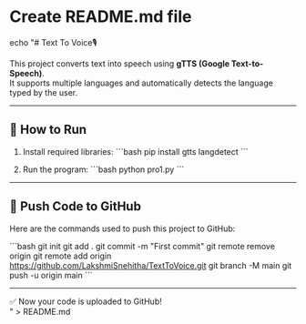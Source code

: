 # Create README.md file
echo "# Text To Voice🎙️

This project converts text into speech using **gTTS (Google Text-to-Speech)**.  
It supports multiple languages and automatically detects the language typed by the user.

---

## 🚀 How to Run
1. Install required libraries:
   \`\`\`bash
   pip install gtts langdetect
   \`\`\`

2. Run the program:
   \`\`\`bash
   python pro1.py
   \`\`\`

---

## 📌 Push Code to GitHub

Here are the commands used to push this project to GitHub:

\`\`\`bash
git init
git add .
git commit -m \"First commit\"
git remote remove origin
git remote add origin https://github.com/LakshmiSnehitha/TextToVoice.git
git branch -M main
git push -u origin main
\`\`\`

---

✅ Now your code is uploaded to GitHub!  
" > README.md

